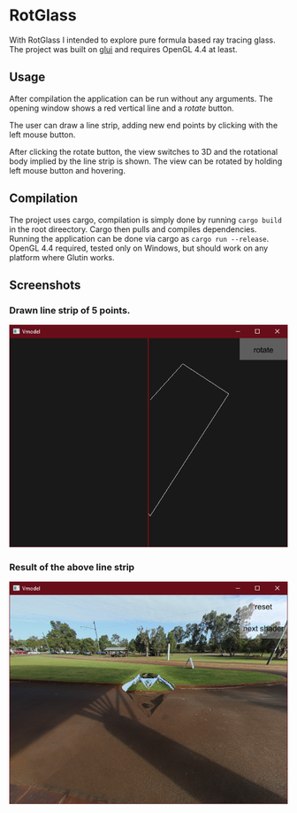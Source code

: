 # RotGlass
With RotGlass I intended to explore pure formula based ray tracing glass. The project was built on [glui](https://github.com/frontier789/glui.git) and requires OpenGL 4.4 at least.

## Usage
After compilation the application can be run without any arguments. The opening window shows a red vertical line and a *rotate* button. 

The user can draw a line strip, adding new end points by clicking with the left mouse button.

After clicking the rotate button, the view switches to 3D and the rotational body implied by the line strip is shown. The view can be rotated by holding left mouse button and hovering.

## Compilation
The project uses cargo, compilation is simply done by running `cargo build` in the root direectory. Cargo then pulls and compiles dependencies. Running the application can be done via cargo as `cargo run --release`. \
OpenGL 4.4 required, tested only on Windows, but should work on any platform where Glutin works.

## Screenshots

### Drawn line strip of 5 points.
![Example line strip](screenshots/lines.png "Line strip")

### Result of the above line strip
![Example glass](screenshots/glass.png "Glass")


